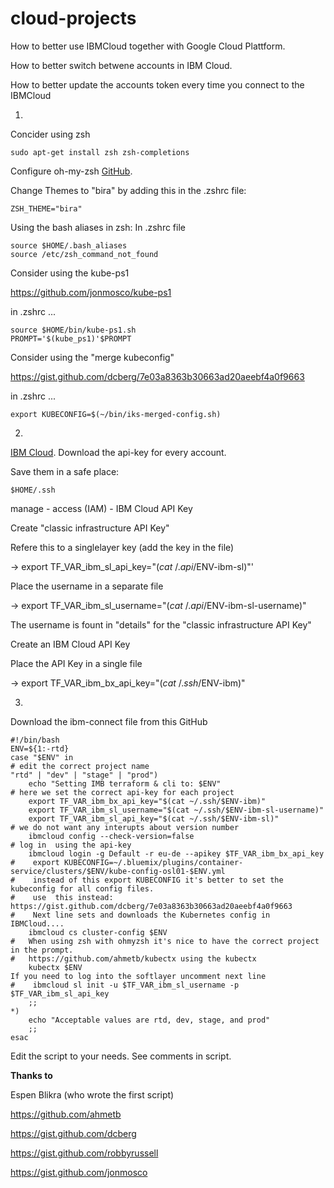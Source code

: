 # cloud-projects
How to better use IBMCloud together with Google Cloud Plattform.

How to better switch betwene accounts in IBM Cloud.

How to better update the accounts token every time you connect to the IBMCloud

1.

Concider using zsh 

```
sudo apt-get install zsh zsh-completions
```

Configure oh-my-zsh
[GitHub](https://github.com/robbyrussell/oh-my-zsh "Title").

Change Themes to "bira" by adding this in the .zshrc file:
```
ZSH_THEME="bira"
```

Using the bash aliases in zsh:
In .zshrc file
```
source $HOME/.bash_aliases
source /etc/zsh_command_not_found
```
Consider using the kube-ps1

https://github.com/jonmosco/kube-ps1

in .zshrc ...
```
source $HOME/bin/kube-ps1.sh
PROMPT='$(kube_ps1)'$PROMPT
```

Consider using the "merge kubeconfig" 

https://gist.github.com/dcberg/7e03a8363b30663ad20aeebf4a0f9663

in .zshrc ...
```
export KUBECONFIG=$(~/bin/iks-merged-config.sh)
```

2.

[IBM Cloud](https://cloud.ibm.com "Title"). Download the api-key for every account.

Save them in a safe place:
```
$HOME/.ssh
```
manage - access (IAM) - IBM Cloud API Key

Create "classic infrastructure API Key"

Refere this to a singlelayer key (add the key in the file)

-> export TF_VAR_ibm_sl_api_key="$(cat ~/.api/$ENV-ibm-sl)"'

Place the username in a separate file

-> export TF_VAR_ibm_sl_username="$(cat ~/.api/$ENV-ibm-sl-username)"

The username is fount in "details" for the "classic infrastructure API Key"

Create an IBM Cloud API Key

Place the API Key in a single file

-> export TF_VAR_ibm_bx_api_key="$(cat ~/.ssh/$ENV-ibm)" 


3.

Download the ibm-connect file from this GitHub

```
#!/bin/bash
ENV=${1:-rtd}
case "$ENV" in
# edit the correct project name
"rtd" | "dev" | "stage" | "prod")
    echo "Setting IMB terraform & cli to: $ENV"
# here we set the correct api-key for each project 
    export TF_VAR_ibm_bx_api_key="$(cat ~/.ssh/$ENV-ibm)"
    export TF_VAR_ibm_sl_username="$(cat ~/.ssh/$ENV-ibm-sl-username)"
    export TF_VAR_ibm_sl_api_key="$(cat ~/.ssh/$ENV-ibm-sl)"
# we do not want any interupts about version number
    ibmcloud config --check-version=false
# log in  using the api-key
    ibmcloud login -g Default -r eu-de --apikey $TF_VAR_ibm_bx_api_key
#    export KUBECONFIG=~/.bluemix/plugins/container-service/clusters/$ENV/kube-config-osl01-$ENV.yml
#    instead of this export KUBECONFIG it's better to set the kubeconfig for all config files.
#    use  this instead:  https://gist.github.com/dcberg/7e03a8363b30663ad20aeebf4a0f9663
#    Next line sets and downloads the Kubernetes config in IBMCloud....
    ibmcloud cs cluster-config $ENV
#   When using zsh with ohmyzsh it's nice to have the correct project in the prompt.
#   https://github.com/ahmetb/kubectx using the kubectx
    kubectx $ENV
If you need to log into the softlayer uncomment next line
#    ibmcloud sl init -u $TF_VAR_ibm_sl_username -p $TF_VAR_ibm_sl_api_key
    ;;
*)
    echo "Acceptable values are rtd, dev, stage, and prod"
    ;;
esac 

```

Edit the script to your needs. See comments in script.


**Thanks to**

Espen Blikra (who wrote the first script)

https://github.com/ahmetb

https://gist.github.com/dcberg

https://gist.github.com/robbyrussell

https://gist.github.com/jonmosco


